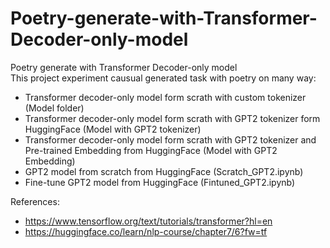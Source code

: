 # Poetry-generate-with-Transformer-Decoder-only-model
Poetry generate with Transformer Decoder-only model  
This project experiment causual generated task with poetry on many way:  
  + Transformer decoder-only model form scrath with custom tokenizer (Model folder)  
  + Transformer decoder-only model form scrath with GPT2 tokenizer form HuggingFace (Model with GPT2 tokenizer)  
  + Transformer decoder-only model form scrath with GPT2 tokenizer and Pre-trained Embedding from HuggingFace (Model with GPT2 Embedding)  
  + GPT2 model from scratch from HuggingFace (Scratch_GPT2.ipynb)  
  + Fine-tune GPT2 model from HuggingFace (Fintuned_GPT2.ipynb)

References:
  + https://www.tensorflow.org/text/tutorials/transformer?hl=en
  + https://huggingface.co/learn/nlp-course/chapter7/6?fw=tf
